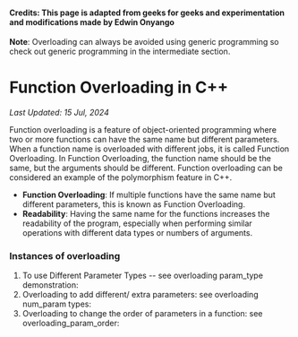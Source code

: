#### Credits: This page is adapted from geeks for geeks and experimentation and modifications made by Edwin Onyango

**Note**: Overloading can always be avoided using generic programming so check out generic programming in the intermediate section.


# Function Overloading in C++

_Last Updated: 15 Jul, 2024_

Function overloading is a feature of object-oriented programming where two or more functions can have the same name but different parameters. When a function name is overloaded with different jobs, it is called Function Overloading. In Function Overloading, the function name should be the same, but the arguments should be different. Function overloading can be considered an example of the polymorphism feature in C++.

- **Function Overloading**: If multiple functions have the same name but different parameters, this is known as Function Overloading. 
- **Readability**: Having the same name for the functions increases the readability of the program, especially when performing similar operations with different data types or numbers of arguments.

### Instances of overloading
1. To use Different Parameter Types -- see overloading param_type demonstration:
2. Overloading to add different/ extra parameters: see overloading num_param types:
3. Overloading to change the order of parameters in a function: see overloading_param_order:

